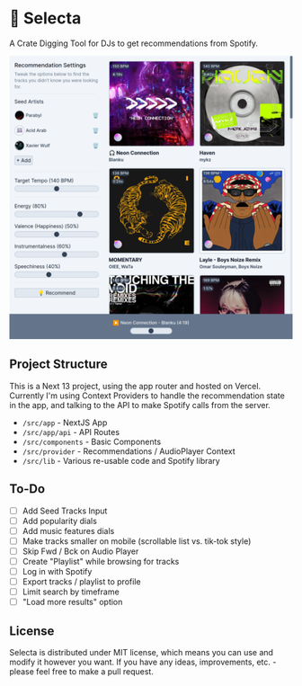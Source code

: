 # 💽 Selecta

A Crate Digging Tool for DJs to get recommendations from Spotify.

![App Preview](./public/selecta.png)

## Project Structure

This is a Next 13 project, using the app router and hosted on Vercel. Currently I'm using Context Providers to handle the recommendation state in the app, and talking to the API to make Spotify calls from the server.

- `/src/app` - NextJS App
- `/src/app/api` - API Routes
- `/src/components` - Basic Components
- `/src/provider` - Recommendations / AudioPlayer Context
- `/src/lib` - Various re-usable code and Spotify library

## To-Do

- [ ] Add Seed Tracks Input
- [ ] Add popularity dials
- [ ] Add music features dials
- [ ] Make tracks smaller on mobile (scrollable list vs. tik-tok style)
- [ ] Skip Fwd / Bck on Audio Player
- [ ] Create "Playlist" while browsing for tracks
- [ ] Log in with Spotify
- [ ] Export tracks / playlist to profile
- [ ] Limit search by timeframe
- [ ] "Load more results" option

## License

Selecta is distributed under MIT license, which means you can use and modify it however you want. If you have any ideas, improvements, etc. - please feel free to make a pull request.

